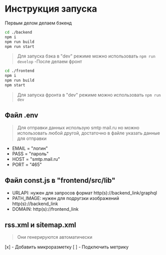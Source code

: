 # Инструкция запуска

Первым делом делаем бэкенд

```sh
cd ./backend
npm i
npm run build
npm run start
```

> Для запуска бэка в "dev" режиме можно использовать `npm run develop`
> -После делаем фронт

```sh
cd ./frontend
npm i
npm run build
npm start
```

> Для запуска фронта в "dev" режиме можно использовать `npm run dev`

## Файл .env

> Для отправки данных использую smtp mail.ru но можно использовать любой другой, достаточно в файле указать данные для отправки

- EMAIL = "логин"
- PASS = "пароль"
- HOST = "smtp.mail.ru"
- PORT = "465"

## Файл const.js в "frontend/src/lib"

- URLAPI: нужен для запросов формат http(s)://backend_link/graphql
- PATH_IMAGE: нужен для подругзки изображений http(s)://backend_link
- DOMAIN: http(s)://frontend_link

## rss.xml и sitemap.xml

> Они генерируются автоматически

[x] - Добавить микроразметку
[ ] - Подключить метрику

